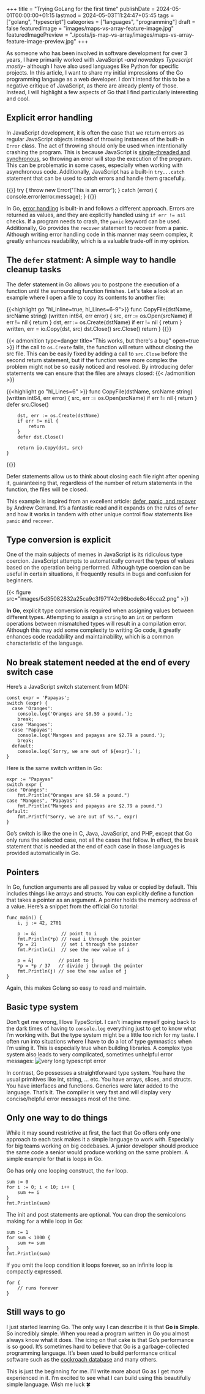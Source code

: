 +++
title = "Trying GoLang for the first time"
publishDate = 2024-05-01T00:00:00+01:15
lastmod = 2024-05-03T11:24:47+05:45
tags = ["golang", "typescript"]
categories = ["languages", "programming"]
draft = false
featuredImage = "images/maps-vs-array-feature-image.jpg"
featuredImagePreview = "./posts/js-map-vs-array/images/maps-vs-array-feature-image-preview.jpg"
+++


As someone who has been involved in software development for over 3 years, I have primarily worked with JavaScript -*and nowadays Typescript mostly*- although I have also used languages like Python for specific projects. In this article, I want to share my initial impressions of the Go programming language as a web developer. I don't intend for this to be a negative critique of JavaScript, as there are already plenty of those. Instead, I will highlight a few aspects of Go that I find particularly interesting and cool.

Explicit error handling
--------------------

In JavaScript development, it is often the case that we return errors as regular JavaScript objects instead of throwing instances of the built-in `Error` class. The act of throwing should only be used when intentionally crashing the program. This is because JavaScript is [single-threaded and synchronous](https://groovetechnology.com/blog/why-javascript-is-single-threaded/), so throwing an error will stop the execution of the program. This can be problematic in some cases, especially when working with asynchronous code. Additionally, JavaScript has a built-in `try...catch` statement that can be used to catch errors and handle them gracefully.

{{<highlight javascript>}}
    try {
      throw new Error('This is an error');
    } catch (error) {
      console.error(error.message);
    }
{{</highlight>}}

In Go, [error handling](https://go.dev/blog/error-handling-and-go) is built-in and follows a different approach. Errors are returned as values, and they are explicitly handled using `if err != nil` checks. If a program needs to crash, the `panic` keyword can be used. Additionally, Go provides the `recover` statement to recover from a panic. Although writing error handling code in this manner may seem complex, it greatly enhances readability, which is a valuable trade-off in my opinion.

The `defer` statment: A simple way to handle cleanup tasks
-----

The defer statement in Go allows you to postpone the execution of a function until the surrounding function finishes. Let's take a look at an example where I open a file to copy its contents to another file:

{{<highlight go "hl_inline=true, hl_Lines=6-9">}}
    func CopyFile(dstName, srcName string) (written int64, err error) {
        src, err := os.Open(srcName)
        if err != nil {
            return
        }
        dst, err := os.Create(dstName)
        if err != nil {
            return
        }
        written, err = io.Copy(dst, src)
        dst.Close()
        src.Close()
        return
    }
{{</highlight>}}

{{< admonition type=danger title="This works, but there's a bug" open=true >}}
If the call to `os.Create` fails, the function will return without closing the src file. This can be easily fixed by adding a call to `src.Close` before the second return statement, but if the function were more complex the problem might not be so easily noticed and resolved. By introducing defer statements we can ensure that the files are always closed:
{{< /admonition >}}

{{<highlight go "hl_Lines=6" >}}
    func CopyFile(dstName, srcName string) (written int64, err error) {
        src, err := os.Open(srcName)
        if err != nil {
            return
        }
        defer src.Close()

        dst, err := os.Create(dstName)
        if err != nil {
            return
        }
        defer dst.Close()

        return io.Copy(dst, src)
    }
{{</highlight>}}


Defer statements allow us to think about closing each file right after opening it, guaranteeing that, regardless of the number of return statements in the function, the files will be closed.

This example is inspired from an excellent article: [defer, panic, and recover](https://go.dev/blog/defer-panic-and-recover) by Andrew Gerrand. It’s a fantastic read and it expands on the rules of `defer` and how it works in tandem with other unique control flow statements like `panic` and `recover`.

Type conversion is explicit
---------------------------
One of the main subjects of memes in JavaScript is its ridiculous type coercion. JavaScript attempts to automatically convert the types of values based on the operation being performed. Although type coercion can be useful in certain situations, it frequently results in bugs and confusion for beginners.

{{< figure src="images/5d35082832a25ca9c3f971f42c98bcde8c46cca2.png" >}}

**In Go**, explicit type conversion is required when assigning values between different types. Attempting to assign a `string` to an `int` or perform operations between mismatched types will result in a compilation error. Although this may add some complexity to writing Go code, it greatly enhances code readability and maintainability, which is a common characteristic of the language.


No break statement needed at the end of every switch case
---------------------------------------------------------

Here’s a JavaScript switch statement from MDN:

    const expr = 'Papayas';
    switch (expr) {
      case 'Oranges':
        console.log('Oranges are $0.59 a pound.');
        break;
      case 'Mangoes':
      case 'Papayas':
        console.log('Mangoes and papayas are $2.79 a pound.');
        break;
      default:
        console.log(`Sorry, we are out of ${expr}.`);
    }

Here is the same switch written in Go:

    expr := "Papayas"
    switch expr {
    case "Oranges":
    	fmt.Println("Oranges are $0.59 a pound.")
    case "Mangoes", "Papayas":
    	fmt.Println("Mangoes and papayas are $2.79 a pound.")
    default:
    	fmt.Printf("Sorry, we are out of %s.", expr)
    }

Go’s switch is like the one in C, Java, JavaScript, and PHP, except that Go only runs the selected case, not all the cases that follow. In effect, the break statement that is needed at the end of each case in those languages is provided automatically in Go.

Pointers
--------

In Go, function arguments are all passed by value or copied by default. This includes things like arrays and structs. You can explicitly define a function that takes a pointer as an argument. A pointer holds the memory address of a value. Here’s a snippet from the official Go tutorial:

    func main() {
    	i, j := 42, 2701

    	p := &i         // point to i
    	fmt.Println(*p) // read i through the pointer
    	*p = 21         // set i through the pointer
    	fmt.Println(i)  // see the new value of i

    	p = &j         // point to j
    	*p = *p / 37   // divide j through the pointer
    	fmt.Println(j) // see the new value of j
    }

Again, this makes Golang so easy to read and maintain.

Basic type system
------------------

Don’t get me wrong, I love TypeScript. I can’t imagine myself going back to the dark times of having to `console.log` everything just to get to know what I’m working with. But the type system might be a little too rich for my taste. I often run into situations where I have to do a lot of type gymnastics when I’m using it. This is especially true when building libraries. A complex type system also leads to very complicated, sometimes unhelpful error messages: ![very long typescript error](./images/01747e12b4640534bec61e20c1a63cd2f033be2c.png)

In contrast, Go possesses a straightforward type system. You have the usual primitives like int, string, … etc. You have arrays, slices, and structs. You have interfaces and functions. Generics were later added to the language. That’s it. The compiler is very fast and will display very concise/helpful error messages most of the time.

Only one way to do things
-------------------------

While it may sound restrictive at first, the fact that Go offers only one approach to each task makes it a simple language to work with. Especially for big teams working on big codebases. A junior developer should produce the same code a senior would produce working on the same problem. A simple example for that is loops in Go.

Go has only one looping construct, the `for` loop.

    sum := 0
    for i := 0; i < 10; i++ {
    	sum += i
    }
    fmt.Println(sum)

The init and post statements are optional. You can drop the semicolons making `for` a while loop in Go:

    sum := 1
    for sum < 1000 {
    	sum += sum
    }
    fmt.Println(sum)

If you omit the loop condition it loops forever, so an infinite loop is compactly expressed.

    for {
    	// runs forever
    }

Still ways to go
----------------

I just started learning Go. The only way I can describe it is that **Go is Simple**. So incredibly simple. When you read a program written in Go you almost always know what it does. The icing on that cake is that Go’s performance is so good. It’s sometimes hard to believe that Go is a garbage-collected programming language. It’s been used to build performance critical software such as the [cockroach database](https://github.com/cockroachdb/cockroach) and many others.

This is just the beginning for me. I’ll write more about Go as I get more experienced in it. I’m excited to see what I can build using this beautifully simple language. Wish me luck 🍀